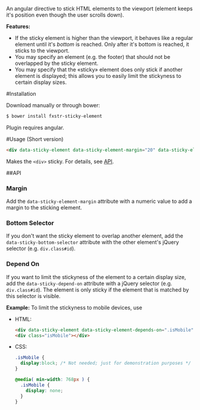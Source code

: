 An angular directive to stick HTML elements to the viewport (element keeps it's position even though the user scrolls down). 

**Features:**

- If the sticky element is higher than the viewport, it behaves like a regular element until it's *bottom* is reached. Only after it's bottom is reached, it sticks to the viewport.
- You may specify an element (e.g. the footer) that should not be overlapped by the sticky element.
- You may specify that the «sticky» element does only stick if another element is displayed; this allows you to easily limit the stickyness to certain display sizes.

#Installation

Download manually or through bower:

```bash
$ bower install fxstr-sticky-element
```

Plugin requires angular.

#Usage (Short version)

```html
<div data-sticky-element data-sticky-element-margin="20" data-sticky-element-bottom-selector=".footer" data-sticky-element-depend-on=".mobile"><h1>Stick me!</h1></div>
```

Makes the `<div>` sticky. For details, see [API](#api).

##<a name="api"></a>API

### Margin
Add the `data-sticky-element-margin` attribute with a numeric value to add a margin to the sticking element.

### Bottom Selector
If you don't want the sticky element to overlap another element, add the `data-sticky-bottom-selector` attribute with the other element's jQuery selector (e.g. `div.class#id`). 

### Depend On
If you want to limit the stickyness of the element to a certain display size, add the `data-sticky-depend-on` attribute with a jQuery selector (e.g. `div.class#id`). The element is only sticky if the element that is matched by this selector is visible. 

**Example:** To limit the stickyness to mobile devices, use

- HTML: 

  ```HTML
  <div data-sticky-element data-sticky-element-depends-on=".isMobile">Stick me on mobile devices</div>
  <div class="isMobile"></div>
  ```

- CSS: 

  ```CSS
  .isMobile {
    display:block; /* Not needed; just for demonstration purposes */
  }

  @media( min-width: 768px ) {
    .isMobile {
      display: none;
    }
  }
  ```
